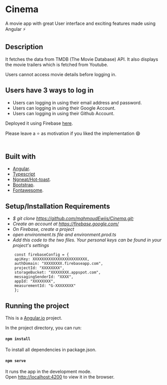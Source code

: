 # Cinema
A movie app with great User interface and exciting features made using Angular ⚡

## Description

It fetches the data from TMDB (The Movie Database) API. It also displays the movie trailers which is fetched from Youtube. <br/>

Users cannot access movie details before logging in.<br/>

## Users have 3 ways to log in
* Users can logging in using their email address and password.  
* Users can logging in using their Google Account.  
* Users can logging in using their Github Account.  

Deployed it using Firebase [here](https://movie-3f754.web.app/).

Please leave a ⭐ as motivation if you liked the implementation 😄
<br/>
<br/>


## Built with
* [Angular](https://angular.io/).
* [Typescript](https://www.typescriptlang.org/)
* [Ngneat/Hot-toast](https://ngneat.github.io/hot-toast/).
* [Bootstrap](https://getbootstrap.com/).
* [Fontawesome](https://fontawesome.com/).

## Setup/Installation Requirements

* _$ git clone https://github.com/mahmoudEwiis/Cinema.git;_
* _Create an account at https://firebase.google.com/_
* _On Firebase, create a project_
* _open environment.ts file and environment.prod.ts_
* _Add this code to the two files. Your personal keys can be found in your project's settings_
```
    const firebaseConfig = {
    apiKey: XXXXXXXXXXXXXXXXXXXXXXXX,
    authDomain: "XXXXXXXX.firebaseapp.com",
    projectId: "XXXXXXXX",
    storageBucket: "XXXXXXXX.appspot.com",
    messagingSenderId: "XXXX",
    appId: "XXXXXXXX",
    measurementId: "G-XXXXXXXX"
    };
```


## Running the project
This is a [Angular.io](https://angular.io/) project.

In the project directory, you can run:

#### `npm install`

To install all dependencies in package.json.

#### `npm serve`

It runs the app in the development mode.<br />
Open [http://localhost:4200](http://localhost:4200) to view it in the browser. 
